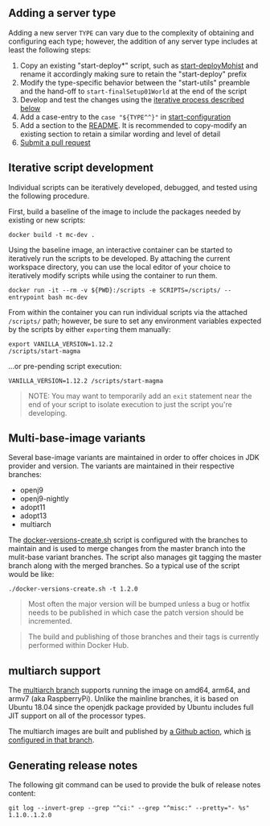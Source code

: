 ## Adding a server type

Adding a new server `TYPE` can vary due to the complexity of obtaining and configuring each type; however, the addition of any server type includes at least the following steps:

1. Copy an existing "start-deploy*" script, such as [start-deployMohist](start-deployMohist) and rename it accordingly making sure to retain the "start-deploy" prefix
2. Modify the type-specific behavior between the "start-utils" preamble and the hand-off to `start-finalSetup01World` at the end of the script 
3. Develop and test the changes using the [iterative process described below](#iterative-script-development)
4. Add a case-entry to the `case "${TYPE^^}"` in [start-configuration](start-configuration)
5. Add a section to the [README](README.md). It is recommended to copy-modify an existing section to retain a similar wording and level of detail
6. [Submit a pull request](https://github.com/itzg/docker-minecraft-server/pulls)

## Iterative script development

Individual scripts can be iteratively developed, debugged, and tested using the following procedure.

First, build a baseline of the image to include the packages needed by existing or new scripts:

```shell script
docker build -t mc-dev .
```

Using the baseline image, an interactive container can be started to iteratively run the scripts to be developed. By attaching the current workspace directory, you can use the local editor of your choice to iteratively modify scripts while using the container to run them.

```shell script
docker run -it --rm -v ${PWD}:/scripts -e SCRIPTS=/scripts/ --entrypoint bash mc-dev
```

From within the container you can run individual scripts via the attached `/scripts/` path; however, be sure to set any environment variables expected by the scripts by either `export`ing them manually:

```shell script
export VANILLA_VERSION=1.12.2
/scripts/start-magma
```

...or pre-pending script execution:

```shell script
VANILLA_VERSION=1.12.2 /scripts/start-magma
```

> NOTE: You may want to temporarily add an `exit` statement near the end of your script to isolate execution to just the script you're developing.

## Multi-base-image variants

Several base-image variants are maintained in order to offer choices in JDK provider and version. The variants are maintained in their respective branches:
- openj9 
- openj9-nightly
- adopt11
- adopt13
- multiarch

The [docker-versions-create.sh](docker-versions-create.sh) script is configured with the branches to maintain and is used to merge changes from the master branch into the mulit-base variant branches. The script also manages git tagging the master branch along with the merged branches. So a typical use of the script would be like:

```shell script
./docker-versions-create.sh -t 1.2.0
```

> Most often the major version will be bumped unless a bug or hotfix needs to be published in which case the patch version should be incremented.

> The build and publishing of those branches and their tags is currently performed within Docker Hub.

## multiarch support

The [multiarch branch](https://github.com/itzg/docker-minecraft-server/tree/multiarch) supports running the image on amd64, arm64, and armv7 (aka RaspberryPi). Unlike the mainline branches, it is based on Ubuntu 18.04 since the openjdk package provided by Ubuntu includes full JIT support on all of the processor types.

The multiarch images are built and published by [a Github action](https://github.com/itzg/docker-minecraft-server/actions?query=workflow%3A%22Build+and+publish+multiarch%22), which [is configured in that branch](https://github.com/itzg/docker-minecraft-server/blob/multiarch/.github/workflows/build-multiarch.yml).

## Generating release notes

The following git command can be used to provide the bulk of release notes content:

```shell script
git log --invert-grep --grep "^ci:" --grep "^misc:" --pretty="- %s" 1.1.0..1.2.0
```
